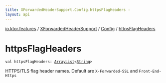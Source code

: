 ```yaml
---
title: XForwardedHeaderSupport.Config.httpsFlagHeaders - 
layout: api
---
```


<div class='api-docs-breadcrumbs'><a href="../../index.html">io.ktor.features</a> / <a href="../index.html">XForwardedHeaderSupport</a> / <a href="index.html">Config</a> / <a href="./https-flag-headers.html">httpsFlagHeaders</a></div>

# httpsFlagHeaders

<div class="signature"><code><span class="keyword">val </span><span class="identifier">httpsFlagHeaders</span><span class="symbol">: </span><a href="https://kotlinlang.org/api/latest/jvm/stdlib/kotlin.collections/-array-list/index.html"><span class="identifier">ArrayList</span></a><span class="symbol">&lt;</span><a href="https://kotlinlang.org/api/latest/jvm/stdlib/kotlin/-string/index.html"><span class="identifier">String</span></a><span class="symbol">&gt;</span></code></div>

HTTPS/TLS flag header names. Default are <code>X-Forwarded-SSL</code> and <code>Front-End-Https</code>


